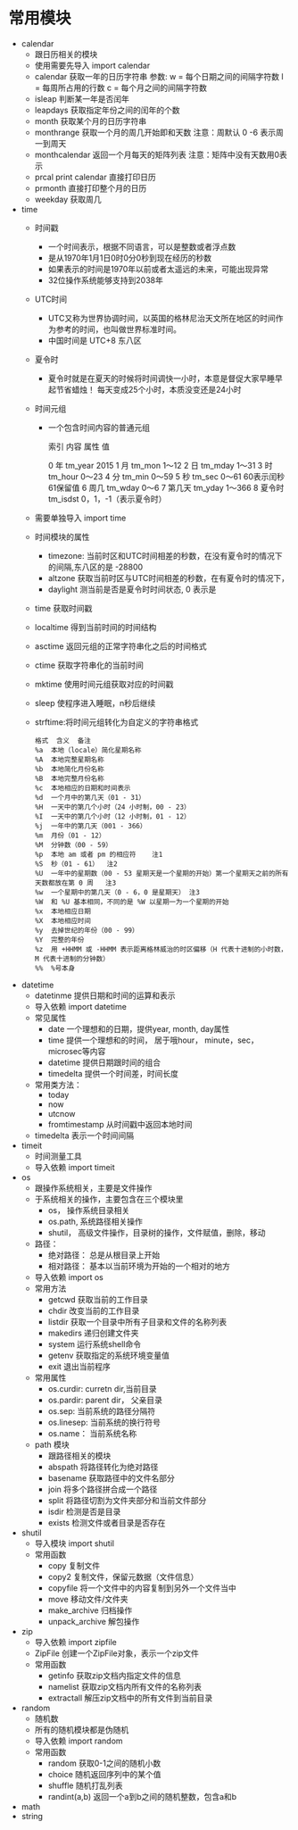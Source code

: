 # 常用模块
- calendar
    - 跟日历相关的模块
    - 使用需要先导入
        import calendar
    - calendar 获取一年的日历字符串
        参数:
            w = 每个日期之间的间隔字符数
            l = 每周所占用的行数
            c = 每个月之间的间隔字符数
    - isleap 判断某一年是否闰年
    - leapdays 获取指定年份之间的闰年的个数
    - month  获取某个月的日历字符串
    - monthrange 获取一个月的周几开始即和天数
        注意：周默认 0 -6 表示周一到周天
    - monthcalendar 返回一个月每天的矩阵列表
        注意：矩阵中没有天数用0表示
    - prcal print calendar 直接打印日历
    - prmonth 直接打印整个月的日历
    - weekday 获取周几
- time
    - 时间戳
        - 一个时间表示，根据不同语言，可以是整数或者浮点数
        - 是从1970年1月1日0时0分0秒到现在经历的秒数
        - 如果表示的时间是1970年以前或者太遥远的未来，可能出现异常
        - 32位操作系统能够支持到2038年
    - UTC时间
        - UTC又称为世界协调时间，以英国的格林尼治天文所在地区的时间作为参考的时间，也叫做世界标准时间。
        - 中国时间是 UTC+8 东八区
  
    - 夏令时
        - 夏令时就是在夏天的时候将时间调快一小时，本意是督促大家早睡早起节省蜡烛！ 每天变成25个小时，本质没变还是24小时
    
    - 时间元组 
        - 一个包含时间内容的普通元组
        
        
            索引      内容    属性            值

            0       年       tm_year     2015
            1       月       tm_mon      1～12
            2       日       tm_mday     1～31
            3       时       tm_hour     0～23
            4       分       tm_min      0～59
            5       秒       tm_sec      0～61  60表示闰秒  61保留值
            6       周几     tm_wday     0～6
            7       第几天    tm_yday     1～366
            8       夏令时    tm_isdst    0，1，-1（表示夏令时）

    - 需要单独导入
        import time
    - 时间模块的属性
        - timezone: 当前时区和UTC时间相差的秒数，在没有夏令时的情况下的间隔,东八区的是 -28800
        - altzone  获取当前时区与UTC时间相差的秒数，在有夏令时的情况下，
        - daylight 测当前是否是夏令时时间状态, 0 表示是
    - time 获取时间戳
    - localtime 得到当前时间的时间结构
    - asctime 返回元组的正常字符串化之后的时间格式
    - ctime 获取字符串化的当前时间
    - mktime 使用时间元组获取对应的时间戳
    - sleep 使程序进入睡眠，n秒后继续
    - strftime:将时间元组转化为自定义的字符串格式

        ```
        格式  含义  备注
        %a  本地（locale）简化星期名称    
        %A  本地完整星期名称    
        %b  本地简化月份名称    
        %B  本地完整月份名称    
        %c  本地相应的日期和时间表示    
        %d  一个月中的第几天（01 - 31）   
        %H  一天中的第几个小时（24 小时制，00 - 23）   
        %I  一天中的第几个小时（12 小时制，01 - 12）   
        %j  一年中的第几天（001 - 366）  
        %m  月份（01 - 12） 
        %M  分钟数（00 - 59）    
        %p  本地 am 或者 pm 的相应符    注1
        %S  秒（01 - 61）  注2
        %U  一年中的星期数（00 - 53 星期天是一个星期的开始）第一个星期天之前的所有天数都放在第 0 周   注3
        %w  一个星期中的第几天（0 - 6，0 是星期天） 注3
        %W  和 %U 基本相同，不同的是 %W 以星期一为一个星期的开始  
        %x  本地相应日期  
        %X  本地相应时间  
        %y  去掉世纪的年份（00 - 99）    
        %Y  完整的年份   
        %z  用 +HHMM 或 -HHMM 表示距离格林威治的时区偏移（H 代表十进制的小时数，M 代表十进制的分钟数）      
        %%  %号本身
        ```
- datetime
    - datetinme 提供日期和时间的运算和表示
    - 导入依赖
        import datetime
    - 常见属性
        - date 一个理想和的日期，提供year, month, day属性
        - time 提供一个理想和的时间， 居于哦hour， minute，sec，microsec等内容
        - datetime 提供日期跟时间的组合
        - timedelta 提供一个时间差，时间长度
    - 常用类方法：
        - today 
        - now
        - utcnow
        - fromtimestamp 从时间戳中返回本地时间
    - timedelta 表示一个时间间隔
- timeit 
    - 时间测量工具
    - 导入依赖
        import timeit
- os
    - 跟操作系统相关，主要是文件操作
    - 于系统相关的操作，主要包含在三个模块里
        - os， 操作系统目录相关
        - os.path, 系统路径相关操作
        - shutil， 高级文件操作，目录树的操作，文件赋值，删除，移动
    - 路径：
        - 绝对路径： 总是从根目录上开始
        - 相对路径： 基本以当前环境为开始的一个相对的地方
    - 导入依赖
        import os
    - 常用方法
        - getcwd 获取当前的工作目录
        - chdir 改变当前的工作目录
        - listdir 获取一个目录中所有子目录和文件的名称列表
        - makedirs 递归创建文件夹
        - system 运行系统shell命令
        - getenv 获取指定的系统环境变量值
        - exit 退出当前程序
    - 常用属性
        - os.curdir: curretn dir,当前目录
        - os.pardir: parent dir， 父亲目录
        - os.sep: 当前系统的路径分隔符
        - os.linesep: 当前系统的换行符号
        - os.name： 当前系统名称
    - path 模块
        - 跟路径相关的模块
        - abspath 将路径转化为绝对路径  
        - basename 获取路径中的文件名部分
        - join 将多个路径拼合成一个路径
        - split 将路径切割为文件夹部分和当前文件部分
        - isdir 检测是否是目录
        - exists 检测文件或者目录是否存在
- shutil
    - 导入模块
        import shutil
    - 常用函数
        - copy 复制文件
        - copy2 复制文件，保留元数据（文件信息）
        - copyfile 将一个文件中的内容复制到另外一个文件当中
        - move 移动文件/文件夹
        - make_archive 归档操作
        - unpack_archive 解包操作
- zip
    - 导入依赖
        import zipfile
    - ZipFile 创建一个ZipFile对象，表示一个zip文件
    - 常用函数
        - getinfo 获取zip文档内指定文件的信息
        - namelist 获取zip文档内所有文件的名称列表
        - extractall 解压zip文档中的所有文件到当前目录
- random
    - 随机数
    - 所有的随机模块都是伪随机
    - 导入依赖
        import random
    - 常用函数
        - random 获取0-1之间的随机小数
        - choice 随机返回序列中的某个值
        - shuffle 随机打乱列表
        - randint(a,b) 返回一个a到b之间的随机整数，包含a和b
- math
- string

